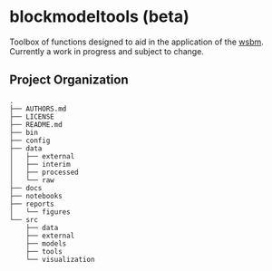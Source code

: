 blockmodeltools (beta)
==============================

Toolbox of functions designed to aid in the application of the [wsbm](http://tuvalu.santafe.edu/~aaronc/wsbm/). Currently a work in progress and subject to change. 

Project Organization
--------------------

    .
    ├── AUTHORS.md
    ├── LICENSE
    ├── README.md
    ├── bin
    ├── config
    ├── data
    │   ├── external
    │   ├── interim
    │   ├── processed
    │   └── raw
    ├── docs
    ├── notebooks
    ├── reports
    │   └── figures
    └── src
        ├── data
        ├── external
        ├── models
        ├── tools
        └── visualization
